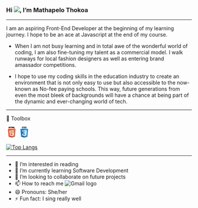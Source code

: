 ### Hi <img src="https://raw.githubusercontent.com/MartinHeinz/MartinHeinz/master/wave.gif" width="30px">, I’m Mathapelo Thokoa
---
 I am an aspiring Front-End Developer at the beginning of my learning journey. I hope to be an ace at Javascript at the end of my course.

- When I am not busy learning and in total awe of the wonderful world of coding, I am also fine-tuning  my talent as a commercial model. I walk runways for local fashion designers as well as entering brand amassador competitions.

- I hope to use my coding skills in the education industry to create an environment that is not only easy to use but also accessible to the now-known as No-fee paying schools. This way, future generations from even the most bleek of backgrounds will have a chance at being part of the dynamic and ever-changing world of tech. 
---
🧰 Toolbox

<img src="https://github.com/devicons/devicon/blob/master/icons/html5/html5-original-wordmark.svg" alt="HTML logo" width="30px" height="30px"> <img src="https://github.com/devicons/devicon/blob/master/icons/css3/css3-original-wordmark.svg" alt="CSS logo" width="30px" height="30px">

[![Top Langs](https://github-readme-stats.vercel.app/api/top-langs/?username=MathapeloT)](https://github.com/anuraghazra/github-readme-stats)

---
- 👀 I’m interested in reading
- 🌱 I’m currently learning Software Development
- 💞️ I’m looking to collaborate on future projects
- 📫 How to reach me  <img src="https://github.com/dheereshagrwal/colored-icons/blob/master/public/logos/gmail/gmail.svg" alt="Gmail logo" width="20px" height="20px">
- 😄 Pronouns: She/her
- ⚡ Fun fact: I sing really well

<!---
MathapeloT/MathapeloT is a ✨ special ✨ repository because its `README.md` (this file) appears on your GitHub profile.
You can click the Preview link to take a look at your changes.
--->
